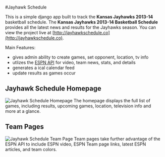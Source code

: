 #Jayhawk Schedule

This is a simple django app built to track the __Kansas Jayhawks 2013-14__ basketball schedule.  The __Kansas Jayhawks 2013-14 Basketball Schedule__ provides all the latest news and results for the Jayhawks season. You can view the project live at [http://jayhawkschedule.co](http://jayhawkschedule.co).

Main Features:

- gives admin ability to create games, set opponent, location, tv info
- utlizes the [ESPN API](http://developer.espn.com/docs) for video, team news, stats, and details
- generates a ical calendar feed
- update results as games occur

## Jayhawk Schedule Homepage
![Jayhawk Schedule Homepage](https://raw.github.com/jesseoverright/django-jayhawk-schedule/master/jayhawkschedule/static/images/home-page.png)
The homepage displays the full list of games, including results, upcoming games, location, television info and more at a glance.

## Team Pages
![Jayhawk Schedule Team Page](https://raw.github.com/jesseoverright/django-jayhawk-schedule/master/jayhawkschedule/static/images/team-page.png)
Team pages take further advantage of the ESPN API to include ESPN video, ESPN Team page links, latest ESPN articles, and team colors.
